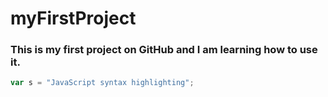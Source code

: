 # myFirstProject

### This is my first project on GitHub and I am learning how to use it.

```javascript
var s = "JavaScript syntax highlighting";
```
